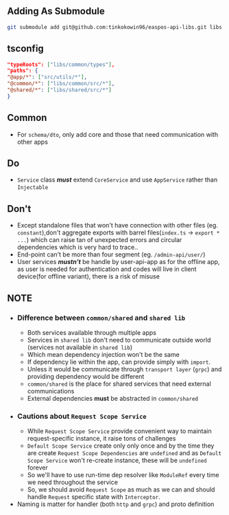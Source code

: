 ## Adding As Submodule

 ```bash
 git submodule add git@github.com:tinkokowin96/easpos-api-libs.git libs
 ```

## tsconfig

```JSON 
"typeRoots": ["libs/common/types"],
"paths": {
"@app/*": ["src/utils/*"],
"@common/*": ["libs/common/src/*"],
"@shared/*": ["libs/shared/src/*"]
} 
```

## Common

- For ```schema/dto```, only add core and those that need communication with other apps

## Do

- ```Service``` class ***must*** extend ```CoreService``` and use ```AppService``` rather than ```Injectable```

## Don't

- Except standalone files that won't have connection with other files (eg. ```constant```),don't aggregate exports with
  barrel files(```index.ts``` -> ```export * ...```) which can raise tan of unexpected errors and circular dependencies
  which is very hard to trace..
- End-point can't be more than four segment (eg. ```/admin-api/user/```)
- User services **_mustn't_** be handle by user-api-app as for the offline app, as user is needed for authentication and
  codes will live in client device(for offline variant), there is a risk of misuse

## NOTE

- ### Difference between ```common/shared``` and ```shared lib```
    - Both services available through multiple apps
    - Services in ```shared lib``` don't need to communicate outside world (services not available in ```shared lib```)
    - Which mean dependency injection won't be the same
    - If dependency lie within the app, can provide simply with ```import```.
    - Unless it would be communicate through ```transport layer``` (```grpc```) and providing dependency would be
      different
    - ```common/shared``` is the place for shared services that need external communications
    - External dependencies **must** be abstracted in ```common/shared```
- ### Cautions about ```Request Scope Service```
    - While ```Request Scope Service``` provide convenient way to maintain request-specific instance, it raise tons of
      challenges
    - ```Default Scope Service``` create only only once and by the time they are create ```Request Scope Dependencies```
      are ```undefined``` and as ```Default Scope Service``` won't re-create instance, these will be ```undefined```
      forever
    - So we'll have to use run-time dep resolver like ```ModuleRef``` every time we need throughout the service
    - So, we should avoid ```Request Scope``` as much as we can and should handle ```Request``` specific state
      with ```Interceptor```.
- Naming is matter for handler (both ```http``` and ```grpc```) and proto definition
